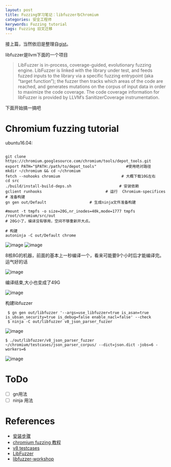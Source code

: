 ```yaml
---
layout: post
title: Fuzzing学习笔记：libfuzzer与Chromium
categories: 安全工程师
kerywords: Fuzzing tutorial 
tags: Fuzzing 旧文迁移
---
```


接上篇，当然依旧是整理自[gist](https://gist.github.com/mylamour/640622641ee39edf3701544a4303cb2e)。

libfuzzer是llvm下面的一个项目
> LibFuzzer is in-process, coverage-guided, evolutionary fuzzing engine. LibFuzzer is linked with the library under test, and feeds fuzzed inputs to the library via a specific fuzzing entrypoint (aka “target function”); the fuzzer then tracks which areas of the code are reached, and generates mutations on the corpus of input data in order to maximize the code coverage. The code coverage information for libFuzzer is provided by LLVM’s SanitizerCoverage instrumentation.

下面开始搞一搞吧

#  Chromium fuzzing tutorial

ubuntu16.04:
```shell

git clone https://chromium.googlesource.com/chromium/tools/depot_tools.git
export PATH="$PATH:/path/to/depot_tools"             #使用绝对路径
mkdir ~/chromium && cd ~/chromium
fetch --nohooks chromium                           # 大概下载10G左右
cd src 
./build/install-build-deps.sh                     # 安装依赖
gclient runhooks                            # 运行  Chromium-specifices
# 准备构建
gn gen out/Default                   # 生成ninja文件准备构建

#mount -t tmpfs -o size=20G,nr_inodes=40k,mode=1777 tmpfs /root/chromium/src/out  
# 20G小了，编译没有够用，空间不够重新开大点。

# 构建
autoninja -C out/Default chrome  
```

![image](https://img.iami.xyz/images/44777163-71657800-abac-11e8-8d0b-690e5bc0b0da.png)
![image](https://img.iami.xyz/images/44777726-dff70580-abad-11e8-8c14-dc031bdb64e0.png)

8核8G的机器，前面的基本上一秒编译一个，看来可能要9个小时后才能编译完。运气好的话

![image](https://img.iami.xyz/images/44888428-c4057800-ad03-11e8-9494-1e1afa1e865a.png)

编译结束,大小也变成了49G

![image](https://img.iami.xyz/images/44888721-30cd4200-ad05-11e8-8b3e-b926f5db6d3d.png)

构建libfuzzer

```
 $ gn gen out/libfuzzer '--args=use_libfuzzer=true is_asan=true is_ubsan_security=true is_debug=false enable_nacl=false' --check
 $ ninja -C out/libfuzzer v8_json_parser_fuzzer
```
![image](https://img.iami.xyz/images/44890311-4d20ad00-ad0c-11e8-8c50-8b0707517ab0.png)

```
$ ./out/libfuzzer/v8_json_parser_fuzzer ~/chromium/testcases/json_parser_corpus/ --dict=json.dict -jobs=6 -workers=6
```
![image](https://img.iami.xyz/images/44891509-4e54d880-ad12-11e8-848d-5418dcbfb95c.png)


# ToDo

- [ ] gn用法
- [ ] ninja 用法

# References

* [安装步骤](https://security.googleblog.com/2016/08/guided-in-process-fuzzing-of-chrome.html)
* [chromium fuzzing 教程](https://chromium.googlesource.com/chromium/src/testing/libfuzzer/+/HEAD/efficient_fuzzer.md)
* [v8 testcases](https://github.com/v8/v8/tree/master/test)
* [LibFuzzer](https://llvm.org/docs/LibFuzzer.html)
* [libfuzzer-workshop](https://github.com/Dor1s/libfuzzer-workshop)
